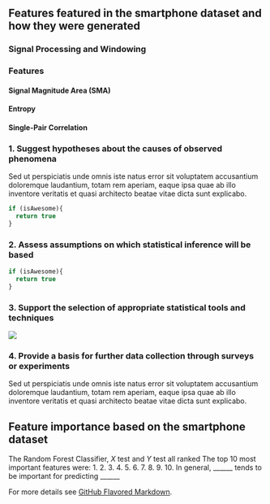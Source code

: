 ## Features featured in the smartphone dataset and how they were generated

### Signal Processing and Windowing

### Features
#### Signal Magnitude Area (SMA)
#### Entropy
#### Single-Pair Correlation

### 1. Suggest hypotheses about the causes of observed phenomena

Sed ut perspiciatis unde omnis iste natus error sit voluptatem accusantium doloremque laudantium, totam rem aperiam, eaque ipsa quae ab illo inventore veritatis et quasi architecto beatae vitae dicta sunt explicabo. 

```javascript
if (isAwesome){
  return true
}
```

### 2. Assess assumptions on which statistical inference will be based

```javascript
if (isAwesome){
  return true
}
```

### 3. Support the selection of appropriate statistical tools and techniques

<img src="images/dummy_thumbnail.jpg?raw=true"/>

### 4. Provide a basis for further data collection through surveys or experiments

Sed ut perspiciatis unde omnis iste natus error sit voluptatem accusantium doloremque laudantium, totam rem aperiam, eaque ipsa quae ab illo inventore veritatis et quasi architecto beatae vitae dicta sunt explicabo. 

## Feature importance based on the smartphone dataset
The Random Forest Classifier, *X* test and *Y* test all ranked
The top 10 most important features were:
1.
2.
3.
4.
5.
6.
7.
8.
9.
10.
In general, ______ tends to be important for predicting ______


For more details see [GitHub Flavored Markdown](https://guides.github.com/features/mastering-markdown/).
